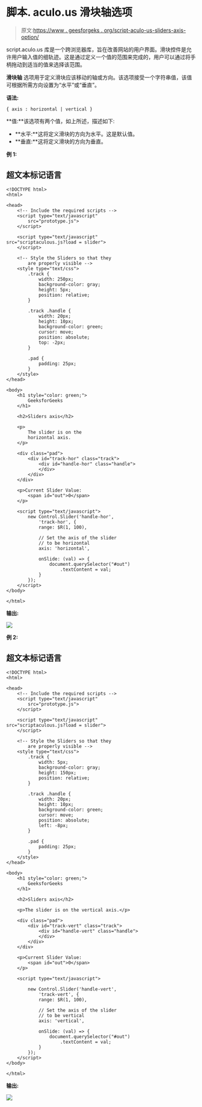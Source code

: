 # 脚本. aculo.us 滑块轴选项

> 原文:[https://www . geesforgeks . org/script-aculo-us-sliders-axis-option/](https://www.geeksforgeeks.org/script-aculo-us-sliders-axis-option/)

script.aculo.us 库是一个跨浏览器库，旨在改善网站的用户界面。滑块控件是允许用户输入值的细轨迹。这是通过定义一个值的范围来完成的，用户可以通过将手柄拖动到适当的值来选择该范围。

**滑块轴** 选项用于定义滑块应该移动的轴或方向。该选项接受一个字符串值，该值可根据所需方向设置为“水平”或“垂直”。

**语法:**

```
{ axis : horizontal | vertical }

```

**值:**该选项有两个值，如上所述，描述如下:

*   **水平:**这将定义滑块的方向为水平。这是默认值。
*   **垂直:**这将定义滑块的方向为垂直。

**例 1:**

## 超文本标记语言

```
<!DOCTYPE html>
<html>

<head>
    <!-- Include the required scripts -->
    <script type="text/javascript" 
        src="prototype.js">
    </script>

    <script type="text/javascript" 
src="scriptaculous.js?load = slider">
    </script>

    <!-- Style the Sliders so that they
        are properly visible -->
    <style type="text/css">
        .track {
            width: 250px;
            background-color: gray;
            height: 5px;
            position: relative;
        }

        .track .handle {
            width: 20px;
            height: 10px;
            background-color: green;
            cursor: move;
            position: absolute;
            top: -2px;
        }

        .pad {
            padding: 25px;
        }
    </style>
</head>

<body>
    <h1 style="color: green;">
        GeeksforGeeks
    </h1>

    <h2>Sliders axis</h2>

    <p>
        The slider is on the 
        horizontal axis.
    </p>

    <div class="pad">
        <div id="track-hor" class="track">
            <div id="handle-hor" class="handle">
            </div>
        </div>
    </div>

    <p>Current Slider Value:
        <span id="out">0</span>
    </p>

    <script type="text/javascript">
        new Control.Slider('handle-hor',
            'track-hor', {
            range: $R(1, 100),

            // Set the axis of the slider
            // to be horizontal 
            axis: 'horizontal',

            onSlide: (val) => {
                document.querySelector("#out")
                    .textContent = val;
            }
        });
    </script>
</body>

</html>
```

**输出:**

![](img/84c099706835e81cdfeef0e78ce5d572.png)

**例 2:**

## 超文本标记语言

```
<!DOCTYPE html>
<html>

<head>
    <!-- Include the required scripts -->
    <script type="text/javascript" 
        src="prototype.js">
    </script>

    <script type="text/javascript" 
src="scriptaculous.js?load = slider">
    </script>

    <!-- Style the Sliders so that they
        are properly visible -->
    <style type="text/css">
        .track {
            width: 5px;
            background-color: gray;
            height: 150px;
            position: relative;
        }

        .track .handle {
            width: 20px;
            height: 10px;
            background-color: green;
            cursor: move;
            position: absolute;
            left: -8px;
        }

        .pad {
            padding: 25px;
        }
    </style>
</head>

<body>
    <h1 style="color: green;">
        GeeksforGeeks
    </h1>

    <h2>Sliders axis</h2>

    <p>The slider is on the vertical axis.</p>

    <div class="pad">
        <div id="track-vert" class="track">
            <div id="handle-vert" class="handle">
            </div>
        </div>
    </div>

    <p>Current Slider Value:
        <span id="out">0</span>
    </p>

    <script type="text/javascript">

        new Control.Slider('handle-vert',
            'track-vert', {
            range: $R(1, 100),

            // Set the axis of the slider
            // to be vertical 
            axis: 'vertical',

            onSlide: (val) => {
                document.querySelector("#out")
                    .textContent = val;
            }
        });
    </script>
</body>

</html>
```

**输出:**

![](img/79a74410bd93f7bf964987af56a5bdea.png)